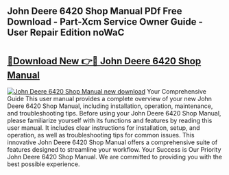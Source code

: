 ## John Deere 6420 Shop Manual PDf Free Download - Part-Xcm Service Owner Guide - User Repair Edition noWaC

# <h2><a href="http://bc86074.oget.top/?id=John+Deere+6420+Shop+Manual">🔗Download New 👉🔴 John Deere 6420 Shop Manual</a></h2>

[![John Deere 6420 Shop Manual new download](https://i.imgur.com/5g1atiW.png)](http://bc86074.oget.top/?id=John+Deere+6420+Shop+Manual)
Your Comprehensive Guide This user manual provides a complete overview of your new John Deere 6420 Shop Manual, including installation, operation, maintenance, and troubleshooting tips. Before using your John Deere 6420 Shop Manual, please familiarize yourself with its functions and features by reading this user manual. It includes clear instructions for installation, setup, and operation, as well as troubleshooting tips for common issues. This innovative John Deere 6420 Shop Manual offers a comprehensive suite of features designed to streamline your workflow. Your Success is Our Priority John Deere 6420 Shop Manual. We are committed to providing you with the best possible experience.
